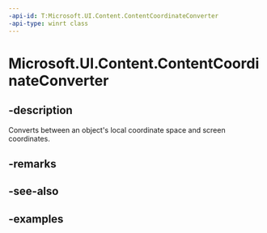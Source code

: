 ```yaml
---
-api-id: T:Microsoft.UI.Content.ContentCoordinateConverter
-api-type: winrt class
---
```


# Microsoft.UI.Content.ContentCoordinateConverter

<!--
public class ContentCoordinateConverter
-->

## -description

Converts between an object's local coordinate space and screen coordinates.

## -remarks

## -see-also

## -examples
